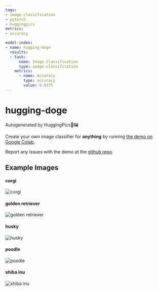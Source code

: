 ```yaml
---
tags:
- image-classification
- pytorch
- huggingpics
metrics:
- accuracy

model-index:
- name: hugging-doge
  results:
  - task:
      name: Image Classification
      type: image-classification
    metrics:
      - name: Accuracy
        type: accuracy
        value: 0.9375
---
```


# hugging-doge


Autogenerated by HuggingPics🤗🖼️

Create your own image classifier for **anything** by running [the demo on Google Colab](https://colab.research.google.com/github/nateraw/huggingpics/blob/main/HuggingPics.ipynb).

Report any issues with the demo at the [github repo](https://github.com/nateraw/huggingpics).


## Example Images


#### corgi

![corgi](images/corgi.jpg)

#### golden retriever

![golden retriever](images/golden_retriever.jpg)

#### husky

![husky](images/husky.jpg)

#### poodle

![poodle](images/poodle.jpg)

#### shiba inu

![shiba inu](images/shiba_inu.jpg)